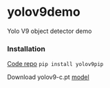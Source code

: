 # yolov9demo

Yolo V9 object detector demo


### Installation

[Code repo](https://github.com/kadirnar/yolov9-pip) `pip install yolov9pip`

Download yolov9-c.pt [model](https://github.com/WongKinYiu/yolov9)
